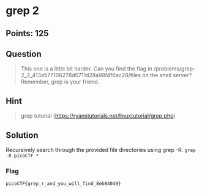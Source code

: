 # grep 2

## Points: 125

## Question 
  > This one is a little bit harder. Can you find the flag in /problems/grep-2_2_413a577106278d0711d28a98f4f6ac28/files on the shell server? Remember, grep is your friend.
## Hint
  > grep tutorial (https://ryanstutorials.net/linuxtutorial/grep.php)
## Solution
 Recursively search through the provided file directories using grep -R. `grep -R picoCTF *`
### Flag
`picoCTF{grep_r_and_you_will_find_8eb84049}`
